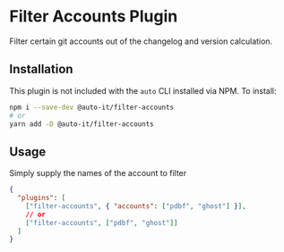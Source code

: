# Filter Accounts Plugin

Filter certain git accounts out of the changelog and version calculation.

## Installation

This plugin is not included with the `auto` CLI installed via NPM. To install:

```sh
npm i --save-dev @auto-it/filter-accounts
# or
yarn add -D @auto-it/filter-accounts
```

## Usage

Simply supply the names of the account to filter

```json
{
  "plugins": [
    ["filter-accounts", { "accounts": ["pdbf", "ghost"] }],
    // or
    ["filter-accounts", ["pdbf", "ghost"]]
  ]
}
```
